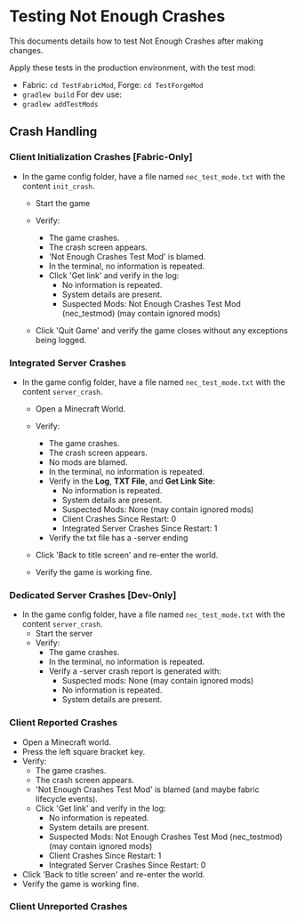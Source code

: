 # Testing Not Enough Crashes
This documents details how to test Not Enough Crashes after making changes.

Apply these tests in the production environment, with the test mod:
- Fabric: `cd TestFabricMod`, Forge: `cd TestForgeMod`
- `gradlew build`
  For dev use:
- `gradlew addTestMods`

## Crash Handling

### Client Initialization Crashes [Fabric-Only]
- In the game config folder, have a file named `nec_test_mode.txt` with the content `init_crash`.
  - Start the game
  - Verify:
    - The game crashes.
    - The crash screen appears.
    - 'Not Enough Crashes Test Mod' is blamed.
    - In the terminal, no information is repeated.
    - Click 'Get link' and verify in the log:
      - No information is repeated.
      - System details are present.
      - Suspected Mods: Not Enough Crashes Test Mod (nec_testmod) (may contain ignored mods)

  - Click 'Quit Game' and verify the game closes without any exceptions being logged.
### Integrated Server Crashes
- In the game config folder, have a file named `nec_test_mode.txt` with the content `server_crash`.
  - Open a Minecraft World.
  - Verify:
    - The game crashes.
    - The crash screen appears.
    - No mods are blamed.
    - In the terminal, no information is repeated.
    - Verify in the **Log**, **TXT File**, and **Get Link Site**:
      - No information is repeated.
      - System details are present.
      - Suspected Mods: None (may contain ignored mods)
      - Client Crashes Since Restart: 0
      - Integrated Server Crashes Since Restart: 1
    - Verify the txt file has a -server ending

  - Click 'Back to title screen' and re-enter the world.
  - Verify the game is working fine.

### Dedicated Server Crashes [Dev-Only]
- In the game config folder, have a file named `nec_test_mode.txt` with the content `server_crash`.
  - Start the server
  - Verify:
    - The game crashes.
    - In the terminal, no information is repeated.
    - Verify a -server crash report is generated with:
      - Suspected mods: None (may contain ignored mods)
      - No information is repeated.
      - System details are present.
### Client Reported Crashes
- Open a Minecraft world.
- Press the left square bracket key.
- Verify:
  - The game crashes.
  - The crash screen appears.
  - 'Not Enough Crashes Test Mod' is blamed (and maybe fabric lifecycle events).
  - Click 'Get link' and verify in the log:
    - No information is repeated.
    - System details are present.
    - Suspected Mods: Not Enough Crashes Test Mod (nec_testmod) (may contain ignored mods)
    - Client Crashes Since Restart: 1
    - Integrated Server Crashes Since Restart: 0
- Click 'Back to title screen' and re-enter the world.
- Verify the game is working fine.

### Client Unreported Crashes